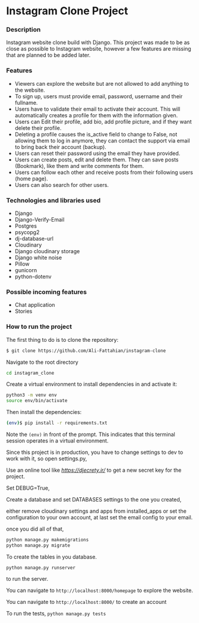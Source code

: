 # Instagram Clone Project

### Description

Instagram website clone build with Django.
This project was made to be as close as possible to Instagram website, however a few features are missing that are planned to be added later.

### Features

- Viewers can explore the website but are not allowed to add anything to the website.
- To sign up, users must provide email, password, username and their fullname.
- Users have to validate their email to activate their account. This will automatically creates a profile for them with the information given.
- Users can Edit their profile, add bio, add profile picture, and if they want delete their profile.
- Deleting a profile causes the is_active field to change to False, not allowing them to log in anymore, they can contact the support via email to bring back their account (backup).
- Users can reset their password using the email they have provided.
- Users can create posts, edit and delete them. They can save posts (Bookmark), like them and write comments for them.
- Users can follow each other and receive posts from their following users (home page).
- Users can also search for other users.

### Technologies and libraries used

- Django
- Django-Verify-Email
- Postgres
- psycopg2
- dj-database-url
- Cloudinary
- Django cloudinary storage
- Django white noise
- Pillow
- gunicorn
- python-dotenv

### Possible incoming features
- Chat application
- Stories

### How to run the project

The first thing to do is to clone the repository:

```sh
$ git clone https://github.com/Ali-Fattahian/instagram-clone
```

Navigate to the root directory
```sh
cd instagram_clone
```

Create a virtual environment to install dependencies in and activate it:

```sh
python3 -m venv env
source env/bin/activate
```

Then install the dependencies:

```sh
(env)$ pip install -r requirements.txt
```

Note the `(env)` in front of the prompt. This indicates that this terminal
session operates in a virtual environment.

Since this project is in production, you have to change settings to dev to work with it, so open settings.py,

Use an online tool like *https://djecrety.ir/*
to get a new secret key for the project.

Set DEBUG=True,

Create a database and set DATABASES settings to the one you created,

either remove cloudinary settings and apps from installed_apps or set the configuration to your own account, at last set the email config to your email.

once you did all of that,

```sh
python manage.py makemigrations
python manage.py migrate
```

To create the tables in you database.


```ssh
python manage.py runserver
```

to run the server.

You can navigate to
`http://localhost:8000/homepage`
to explore the website.

You can navigate to
`http://localhost:8000/`
to create an account

To run the tests,
`python manage.py tests`